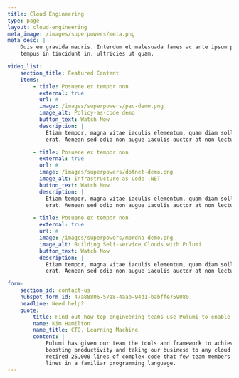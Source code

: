 ```yaml
---
title: Cloud Engineering
type: page
layout: cloud-engineering
meta_image: /images/superpowers/meta.png
meta_desc: |
    Duis eu gravida mauris. Interdum et malesuada fames ac ante ipsum primis in faucibus. Integer est nulla,
    tempus in tincidunt in, ultricies ut quam.

video_list:
    section_title: Featured Content
    items:
        - title: Posuere ex tempor non
          external: true
          url: #
          image: /images/superpowers/pac-demo.png
          image_alt: Policy-as-code demo
          button_text: Watch Now
          description: |
            Etiam tempor, magna vitae iaculis elementum, quam diam sollicitudin dui, vitae sodales quam lacus a
            erat. Aenean sed odio non augue iaculis auctor at non lectus.

        - title: Posuere ex tempor non
          external: true
          url: #
          image: /images/superpowers/dotnet-demo.png
          image_alt: Infrastructure as Code .NET
          button_text: Watch Now
          description: |
            Etiam tempor, magna vitae iaculis elementum, quam diam sollicitudin dui, vitae sodales quam lacus a
            erat. Aenean sed odio non augue iaculis auctor at non lectus.

        - title: Posuere ex tempor non
          external: true
          url: #
          image: /images/superpowers/mbrdna-demo.png
          image_alt: Building Self-service Clouds with Pulumi
          button_text: Watch Now
          description: |
            Etiam tempor, magna vitae iaculis elementum, quam diam sollicitudin dui, vitae sodales quam lacus a
            erat. Aenean sed odio non augue iaculis auctor at non lectus.

form:
    section_id: contact-us
    hubspot_form_id: 47a88806-57a8-4aab-94d1-babffe759080
    headline: Need help?
    quote:
        title: Find out how top engineering teams use Pulumi to enable developers and operators to work better together.
        name: Kim Hamilton
        name_title: CTO, Learning Machine
        content: |
            Pulumi has given our team the tools and framework to achieve a unified development and DevOps model,
            boosting productivity and taking our business to any cloud environment that our customers need. We
            retired 25,000 lines of complex code that few team members understood and replaced it with 100s of
            lines in a familiar programming language.
---
```


